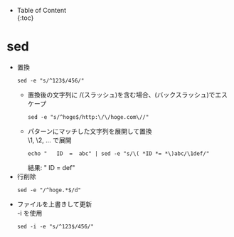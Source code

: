 - Table of Content  
{:toc}

# sed

* 置換
  ```
  sed -e "s/^123$/456/"
  ```
  * 置換後の文字列に /(スラッシュ)を含む場合、\(バックスラッシュ)でエスケープ
    ```
    sed -e "s/^hoge$/http:\/\/hoge.com\//"
    ```
  * パターンにマッチした文字列を展開して置換  
    \1, \2, ... で展開  
    ```
    echo "   ID  =  abc" | sed -e "s/\( *ID *= *\)abc/\1def/"
    ```  
    結果: "   ID  =  def"
* 行削除
  ```
  sed -e "/^hoge.*$/d"
  ```
* ファイルを上書きして更新  
  -i を使用
  ```
  sed -i -e "s/^123$/456/"
  ```
